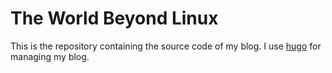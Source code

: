 # The World Beyond Linux
This is the repository containing the source code of my blog. I use [hugo](https://gohugo.io/) for managing my blog.
